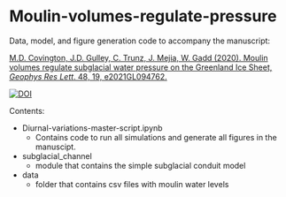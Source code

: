 # Moulin-volumes-regulate-pressure

Data, model, and figure generation code to accompany the manuscript:

[M.D. Covington, J.D. Gulley, C. Trunz, J. Mejia, W. Gadd (2020). Moulin volumes regulate subglacial water pressure on the Greenland Ice Sheet, *Geophys Res Lett*. 48, 19, e2021GL094762.](https://doi.org/10.1029/2020GL088901)

[![DOI](https://zenodo.org/badge/252459456.svg)](https://zenodo.org/badge/latestdoi/252459456)

Contents:
* Diurnal-variations-master-script.ipynb 
    * Contains code to run all simulations and generate all figures in the manuscipt.
* subglacial_channel 
    * module that contains the simple subglacial conduit model
* data 
    * folder that contains csv files with moulin water levels
